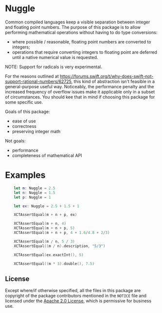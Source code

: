 # Nuggle

Common compiled languages keep a visible separation between integer and floating point numbers. The purpose of this package is to allow performing mathematical operations without having to do type conversions:

- where possible / reasonable, floating point numbers are converted to integers;
- operations that require converting integers to floating point are deferred until a native numerical value is requested.

NOTE: Support for radicals is very experimental.

For the reasons outlined at https://forums.swift.org/t/why-does-swift-not-support-rational-numbers/62725, this kind of abstraction isn't feasible in a general-purpose useful way. Noticeably, the performance penalty and the increased frequency of overflow issues make it applicable only in a subset of circumstances. You should kee that in mind if choosing this package for some specific use.

Goals of this package:

- ease of use
- correctness
- preserving integer math

Not goals:

- performance
- completeness of mathematical API

# Examples

```swift
    let m: Nuggle = 2.5
    let n: Nuggle = 1.5
    let p: Nuggle = 1

    let ex: Nuggle = 2.5 + 1.5 + 1

    XCTAssertEqual(m + n + p, ex)

    XCTAssertEqual(m + n, 4)
    XCTAssertEqual(m + n + p, 5)
    XCTAssertEqual(m + n + p, 4 + 1.6/4.8 + 2/3)

    XCTAssertEqual(m / n, 5 / 3)
    XCTAssertEqual((m / n).description, "5/3")

    XCTAssertEqual(ex.exactInt(), 5)

    XCTAssertEqual((m * 3).double(), 7.5)
```

## License

Except where/if otherwise specified, all the files in this package are copyright of the package contributors mentioned in the `NOTICE` file and licensed under the [Apache 2.0 License](http://www.apache.org/licenses/LICENSE-2.0), which is permissive for business use.

